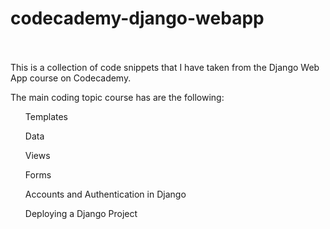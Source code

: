 # codecademy-django-webapp
<br></br>
This is a collection of code snippets that I have taken from the Django Web App course on Codecademy.

The main coding topic course has are the following:

<ul>Templates</ul>

<ul>Data</ul>

<ul>Views</ul>

<ul>Forms</ul>

<ul>Accounts and Authentication in Django</ul>

<ul>Deploying a Django Project</ul>
